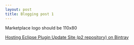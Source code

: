 ```yaml
---
layout: post
title: Blogging post 1
---
```


Marketplace logo should be
110x80


[Hosting Eclipse Plugin Update Site (p2 repository) on Bintray](http://blog.harawata.net/2013/07/hosting-eclipse-plugin-update-site-p2.html)